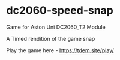 # dc2060-speed-snap
Game for Aston Uni DC2060_T2 Module

A Timed rendition of the game snap

Play the game here - https://tdem.site/play/

